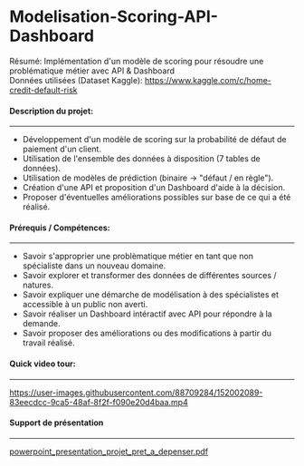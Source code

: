 # Modelisation-Scoring-API-Dashboard

Résumé: Implémentation d'un modèle de scoring pour résoudre une problématique métier avec API &amp; Dashboard<br />
Données utilisées (Dataset Kaggle): <a href="https://www.kaggle.com/c/home-credit-default-risk/data" title="Home Credit Default Risk" >https://www.kaggle.com/c/home-credit-default-risk</a>

#### Description du projet:
---

- Développement d'un modèle de scoring sur la probabilité de défaut de paiement d'un client.
- Utilisation de l'ensemble des données à disposition (7 tables de données).
- Utilisation de modèles de prédiction (binaire -> "défaut / en règle").
- Création d'une API et proposition d'un Dashboard d'aide à la décision.
- Proposer d'éventuelles améliorations possibles sur base de ce qui a été réalisé.

#### Prérequis / Compétences:
---

- Savoir s'approprier une problèmatique métier en tant que non spécialiste dans un nouveau domaine.
- Savoir explorer et transformer des données de différentes sources / natures.
- Savoir expliquer une démarche de modélisation à des spécialistes et accessible à un public non averti.
- Savoir réaliser un Dashboard intéractif avec API pour répondre à la demande.
- Savoir proposer des améliorations ou des modifications à partir du travail réalisé.

#### Quick video tour:
---

https://user-images.githubusercontent.com/88709284/152002089-83eecdcc-9ca5-48af-8f2f-f090e20d4baa.mp4

#### Support de présentation
---

[powerpoint_presentation_projet_pret_a_depenser.pdf](https://github.com/C4M1N/Modelisation-Scoring-API-Dashboard/files/7980562/powerpoint_presentation_projet_pret_a_depenser.pdf)
